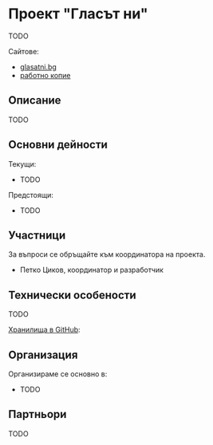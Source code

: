# Проект "Гласът ни"

TODO

Сайтове:

- [glasatni.bg](http://glasatni.bg/)
- [работно копие](http://promeni.herokuapp.com/)

## Описание

TODO

## Основни дейности

Текущи:

- TODO

Предстоящи:

- TODO

## Участници

За въпроси се обръщайте към координатора на проекта.

- Петко Циков, координатор и разработчик

## Технически особености

TODO

[Хранилища в GitHub](https://github.com/obshtestvo/glasatni):

## Организация

Организираме се основно в:

- TODO

## Партньори

TODO

